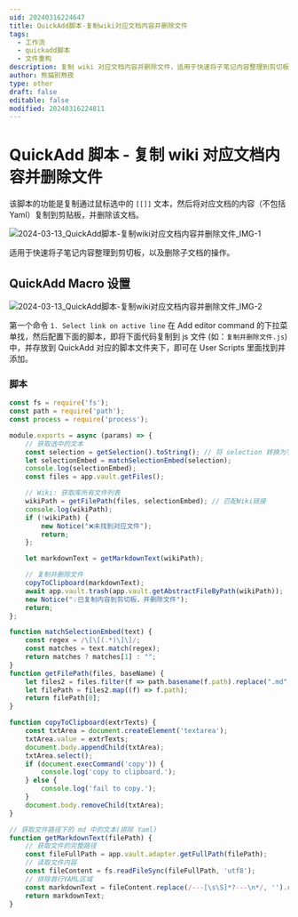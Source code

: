 ```yaml
---
uid: 20240316224647
title: QuickAdd脚本-复制wiki对应文档内容并删除文件
tags:
  - 工作流
  - quickadd脚本
  - 文件重构
description: 复制 wiki 对应文档内容并删除文件，适用于快速将子笔记内容整理到剪切板，以及删除子文档的操作。
author: 熊猫别熬夜
type: other
draft: false
editable: false
modified: 20240316224811
---
```


# QuickAdd 脚本 - 复制 wiki 对应文档内容并删除文件

该脚本的功能是复制通过鼠标选中的 `[[]]` 文本，然后将对应文档的内容（不包括 Yaml）复制到剪贴板，并删除该文档。

![2024-03-13_QuickAdd脚本-复制wiki对应文档内容并删除文件_IMG-1](https://cdn.pkmer.cn/images/202403162248665.gif!pkmer)

适用于快速将子笔记内容整理到剪切板，以及删除子文档的操作。

## QuickAdd Macro 设置

![2024-03-13_QuickAdd脚本-复制wiki对应文档内容并删除文件_IMG-2](https://cdn.pkmer.cn/images/202403162248667.png!pkmer)

第一个命令 `1. Select link on active line` 在 Add editor command 的下拉菜单找，然后配置下面的脚本，即将下面代码复制到 js 文件 (如：`复制并删除文件.js`) 中，并存放到 QuickAdd 对应的脚本文件夹下，即可在 User Scripts 里面找到并添加。

### 脚本

```js
const fs = require('fs');
const path = require('path');
const process = require('process');

module.exports = async (params) => {
    // 获取选中的文本
    const selection = getSelection().toString(); // 将 selection 转换为字符串
    let selectionEmbed = matchSelectionEmbed(selection);
    console.log(selectionEmbed);
    const files = app.vault.getFiles();

    // Wiki: 获取库所有文件列表
    wikiPath = getFilePath(files, selectionEmbed); // 匹配Wiki链接
    console.log(wikiPath);
    if (!wikiPath) {
        new Notice("❌未找到对应文件");
        return;
    };

    let markdownText = getMarkdownText(wikiPath);

    // 复制并删除文件
    copyToClipboard(markdownText);
    await app.vault.trash(app.vault.getAbstractFileByPath(wikiPath));
    new Notice("💡已复制内容到剪切板，并删除文件");
    return;
};

function matchSelectionEmbed(text) {
    const regex = /\[\[(.*)\]\]/;
    const matches = text.match(regex);
    return matches ? matches[1] : "";
}
function getFilePath(files, baseName) {
    let files2 = files.filter(f => path.basename(f.path).replace(".md", "") === baseName.replace(".md", ""));
    let filePath = files2.map((f) => f.path);
    return filePath[0];
}

function copyToClipboard(extrTexts) {
    const txtArea = document.createElement('textarea');
    txtArea.value = extrTexts;
    document.body.appendChild(txtArea);
    txtArea.select();
    if (document.execCommand('copy')) {
        console.log('copy to clipboard.');
    } else {
        console.log('fail to copy.');
    }
    document.body.removeChild(txtArea);
}

// 获取文件路径下的 md 中的文本(排除 Yaml)
function getMarkdownText(filePath) {
    // 获取文件的完整路径
    const fileFullPath = app.vault.adapter.getFullPath(filePath);
    // 读取文件内容
    const fileContent = fs.readFileSync(fileFullPath, 'utf8');
    // 排除首行YAML区域
    const markdownText = fileContent.replace(/---[\s\S]*?---\n*/, '').replace(/\n*/, '');
    return markdownText;
}
```
